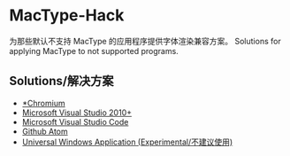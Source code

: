 # MacType-Hack
为那些默认不支持 MacType 的应用程序提供字体渲染兼容方案。
Solutions for applying MacType to not supported programs.

## Solutions/解决方案

* [*Chromium](chromium.md)
* [Microsoft Visual Studio 2010+](https://www.textarea.com/simodorg/solve-mactype-doesnt-work-in-visual-studio-2015-251/)
* [Microsoft Visual Studio Code](vscode.md)
* [Github Atom](atom.md)
* [Universal Windows Application (Experimental/不建议使用)](http://tieba.baidu.com/p/4040192792)
